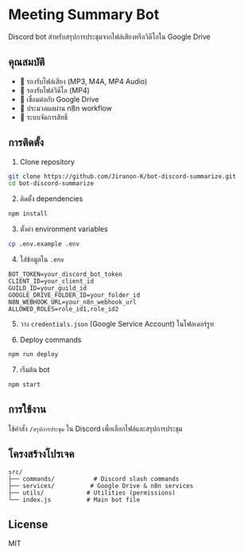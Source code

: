 # Meeting Summary Bot

Discord bot สำหรับสรุปการประชุมจากไฟล์เสียงหรือวิดีโอใน Google Drive

## คุณสมบัติ

- 🎵 รองรับไฟล์เสียง (MP3, M4A, MP4 Audio)
- 🎥 รองรับไฟล์วิดีโอ (MP4)
- 📁 เชื่อมต่อกับ Google Drive
- 🤖 ประมวลผลผ่าน n8n workflow
- 🔐 ระบบจัดการสิทธิ์

## การติดตั้ง

1. Clone repository
```bash
git clone https://github.com/Jiranon-K/bot-discord-summarize.git
cd bot-discord-summarize
```

2. ติดตั้ง dependencies
```bash
npm install
```

3. ตั้งค่า environment variables
```bash
cp .env.example .env
```

4. ใส่ข้อมูลใน `.env`
```
BOT_TOKEN=your_discord_bot_token
CLIENT_ID=your_client_id
GUILD_ID=your_guild_id
GOOGLE_DRIVE_FOLDER_ID=your_folder_id
N8N_WEBHOOK_URL=your_n8n_webhook_url
ALLOWED_ROLES=role_id1,role_id2
```

5. วาง `credentials.json` (Google Service Account) ในโฟลเดอร์รูท

6. Deploy commands
```bash
npm run deploy
```

7. เริ่มต้น bot
```bash
npm start
```

## การใช้งาน

ใช้คำสั่ง `/สรุปการประชุม` ใน Discord เพื่อเลือกไฟล์และสรุปการประชุม

## โครงสร้างโปรเจค

```
src/
├── commands/           # Discord slash commands
├── services/          # Google Drive & n8n services
├── utils/            # Utilities (permissions)
└── index.js          # Main bot file
```

## License

MIT